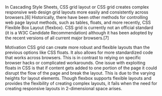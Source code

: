 In Cascading Style Sheets, CSS grid layout or CSS grid creates complex responsive web design grid layouts more easily and consistently across browsers.[6] Historically, there have been other methods for controlling web page layout methods, such as tables, floats, and more recently, CSS Flexible Box Layout (flexbox). CSS grid is currently not an official standard (it is a W3C Candidate Recommendation) although it has been adopted by the recent versions of all current major browsers.[7]

Motivation
CSS grid can create more robust and flexible layouts than the previous options like CSS floats. It also allows for more standardized code that works across browsers. This is in contrast to relying on specific browser hacks or complicated workarounds.
One issue with exploiting floats in CSS is that if content gets added to one portion of the page it could disrupt the flow of the page and break the layout. This is due to the varying heights for layout elements. Though flexbox supports flexible layouts and provides the flexibility of creating complex layouts, it fails when the need for creating responsive layouts in 2-dimensional space arises.
